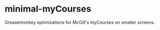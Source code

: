 minimal-myCourses
=================

Greasemonkey optimizations for McGill's myCourses on smaller screens. 